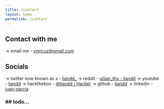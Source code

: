 ```yaml
---
title: /contact
layout: home
permalink: /contact
---
```


<h2 id="subtitulo-importante">Contact with me</h2>

-> email me - <a  href="mailto:ymrcuz@gmail.com">ymrcuz@gmail.com</a>


<h2 id="subtitulo-importante">Socials</h2>

-> twitter now known as x - <a href="https://x.com/lianndd_">liandd_</a>
-> reddit - <a href="https://www.reddit.com/user/lian_ths/">u/lian_ths - liandd</a> 
-> youtube - <a href="https://youtube.com/@liandd">liandd</a> 
-> hackthebox - <a href="https://app.hackthebox.com/profile/1098514">@liandd / Hacker</a>
-> github - <a href="https://github.com/liandd">liandd</a>
-> linkedin - <a href="https://www.linkedin.com/in/juan-garciaa2/">juan-garcía</a>

<h3 class="titulo-secundario">## todo...</h3>
